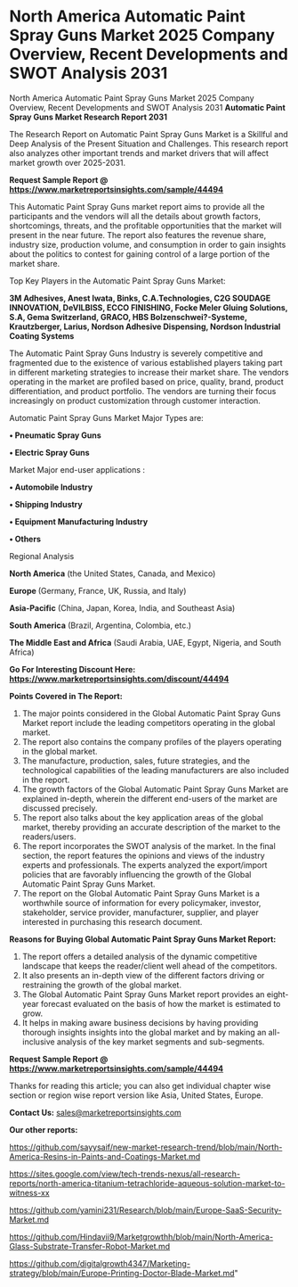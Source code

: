 # North America Automatic Paint Spray Guns Market 2025 Company Overview, Recent Developments and SWOT Analysis 2031
North America Automatic Paint Spray Guns Market 2025 Company Overview, Recent Developments and SWOT Analysis 2031
<strong>Automatic Paint Spray Guns Market Research Report 2031</strong>

The Research Report on Automatic Paint Spray Guns Market is a Skillful and Deep Analysis of the Present Situation and Challenges. This research report also analyzes other important trends and market drivers that will affect market growth over 2025-2031.

<strong>Request Sample Report @ <a href=https://www.marketreportsinsights.com/sample/44494>https://www.marketreportsinsights.com/sample/44494</a></strong>

This Automatic Paint Spray Guns market report aims to provide all the participants and the vendors will all the details about growth factors, shortcomings, threats, and the profitable opportunities that the market will present in the near future. The report also features the revenue share, industry size, production volume, and consumption in order to gain insights about the politics to contest for gaining control of a large portion of the market share.

Top Key Players in the Automatic Paint Spray Guns Market:

<strong>3M Adhesives, Anest Iwata, Binks, C.A.Technologies, C2G SOUDAGE INNOVATION, DeVILBISS, ECCO FINISHING, Focke Meler Gluing Solutions, S.A, Gema Switzerland, GRACO, HBS Bolzenschwei?-Systeme, Krautzberger, Larius, Nordson Adhesive Dispensing, Nordson Industrial Coating Systems</strong>

The Automatic Paint Spray Guns Industry is severely competitive and fragmented due to the existence of various established players taking part in different marketing strategies to increase their market share. The vendors operating in the market are profiled based on price, quality, brand, product differentiation, and product portfolio. The vendors are turning their focus increasingly on product customization through customer interaction.

Automatic Paint Spray Guns Market Major Types are:

<strong>•  Pneumatic Spray Guns

•  Electric Spray Guns</strong>

Market Major end-user applications :

<strong>•  Automobile Industry

•  Shipping Industry

•  Equipment Manufacturing Industry

•  Others</strong>

Regional Analysis

</u><strong><b>North America</b></strong> (the United States, Canada, and Mexico)

<strong><b>Europe </b></strong>(Germany, France, UK, Russia, and Italy)

<strong><b>Asia-Pacific</b></strong> (China, Japan, Korea, India, and Southeast Asia)

<strong><b>South America</b></strong> (Brazil, Argentina, Colombia, etc.)

<strong><b>The Middle East and Africa</b></strong> (Saudi Arabia, UAE, Egypt, Nigeria, and South Africa)

<strong>Go For Interesting Discount Here: <a href=https://www.marketreportsinsights.com/discount/44494>https://www.marketreportsinsights.com/discount/44494</a></strong>

<strong>Points Covered in The Report:</strong>
<ol>
  <li>The major points considered in the Global Automatic Paint Spray Guns Market report include the leading competitors operating in the global market.</li>
  <li>The report also contains the company profiles of the players operating in the global market.</li>
  <li>The manufacture, production, sales, future strategies, and the technological capabilities of the leading manufacturers are also included in the report.</li>
  <li>The growth factors of the Global Automatic Paint Spray Guns Market are explained in-depth, wherein the different end-users of the market are discussed precisely.</li>
  <li>The report also talks about the key application areas of the global market, thereby providing an accurate description of the market to the readers/users.</li>
  <li>The report incorporates the SWOT analysis of the market. In the final section, the report features the opinions and views of the industry experts and professionals. The experts analyzed the export/import policies that are favorably influencing the growth of the Global Automatic Paint Spray Guns Market.</li>
  <li>The report on the Global Automatic Paint Spray Guns Market is a worthwhile source of information for every policymaker, investor, stakeholder, service provider, manufacturer, supplier, and player interested in purchasing this research document.</li>
</ol>
<strong>Reasons for Buying Global Automatic Paint Spray Guns Market Report:</strong>

<ol>
  <li>The report offers a detailed analysis of the dynamic competitive landscape that keeps the reader/client well ahead of the competitors.</li>
  <li>It also presents an in-depth view of the different factors driving or restraining the growth of the global market.</li>
  <li>The Global Automatic Paint Spray Guns Market report provides an eight-year forecast evaluated on the basis of how the market is estimated to grow.</li>
  <li>It helps in making aware business decisions by having providing thorough insights insights into the global market and by making an all-inclusive analysis of the key market segments and sub-segments.</li>
</ol>
<strong>Request Sample Report @ <a href=https://www.marketreportsinsights.com/sample/44494>https://www.marketreportsinsights.com/sample/44494</a></strong>


Thanks for reading this article; you can also get individual chapter wise section or region wise report version like Asia, United States, Europe.

<strong>Contact Us:</strong>
sales@marketreportsinsights.com

<strong>Our other reports:</strong>

<a href=https://github.com/sayysaif/new-market-research-trend/blob/main/North-America-Resins-in-Paints-and-Coatings-Market.md>https://github.com/sayysaif/new-market-research-trend/blob/main/North-America-Resins-in-Paints-and-Coatings-Market.md</a>

<a href=https://sites.google.com/view/tech-trends-nexus/all-research-reports/north-america-titanium-tetrachloride-aqueous-solution-market-to-witness-xx>https://sites.google.com/view/tech-trends-nexus/all-research-reports/north-america-titanium-tetrachloride-aqueous-solution-market-to-witness-xx</a>

<a href=https://github.com/yamini231/Research/blob/main/Europe-SaaS-Security-Market.md>https://github.com/yamini231/Research/blob/main/Europe-SaaS-Security-Market.md</a>

<a href=https://github.com/Hindavii9/Marketgrowthh/blob/main/North-America-Glass-Substrate-Transfer-Robot-Market.md>https://github.com/Hindavii9/Marketgrowthh/blob/main/North-America-Glass-Substrate-Transfer-Robot-Market.md</a>

<a href=https://github.com/digitalgrowth4347/Marketing-strategy/blob/main/Europe-Printing-Doctor-Blade-Market.md>https://github.com/digitalgrowth4347/Marketing-strategy/blob/main/Europe-Printing-Doctor-Blade-Market.md</a>"

